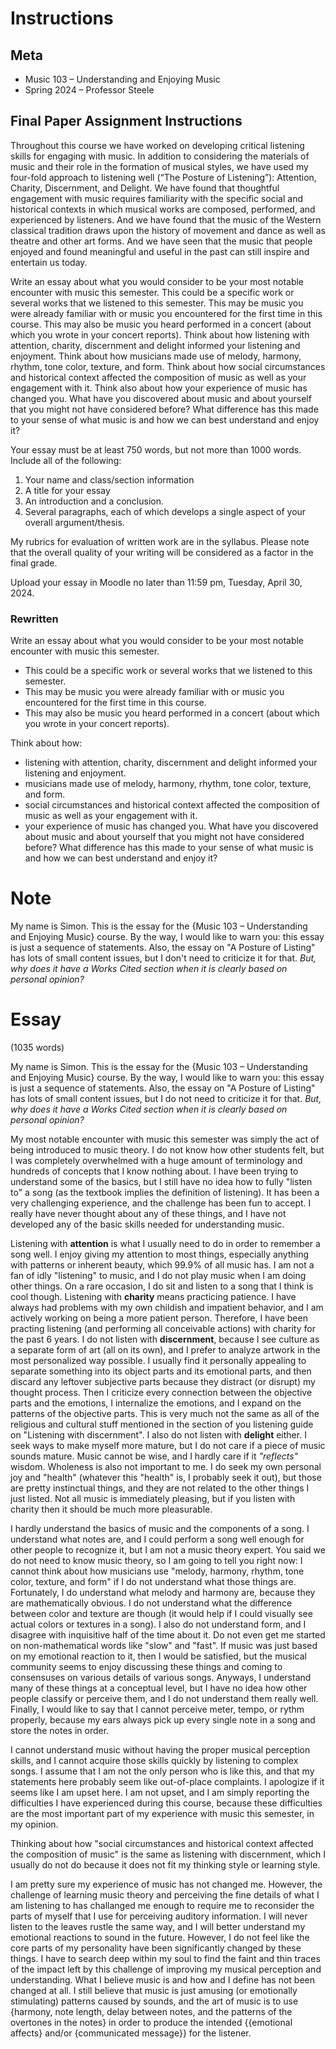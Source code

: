 
# Instructions
## Meta
* Music 103 – Understanding and Enjoying Music
* Spring 2024 – Professor Steele
## Final Paper Assignment Instructions

Throughout this course we have worked on developing critical listening skills for engaging with music. In addition to considering the materials of music and their role in the formation of musical styles, we have used my four-fold approach to listening well (“The Posture of Listening”): Attention, Charity, Discernment, and Delight. We have found that thoughtful engagement with music requires familiarity with the specific social and historical contexts in which musical works are composed, performed, and experienced by listeners. And we have found that the music of the Western classical tradition draws upon the history of movement and dance as well as theatre and other art forms. And we have seen that the music that people enjoyed and found meaningful and useful in the past can still inspire and entertain us today.

Write an essay about what you would consider to be your most notable encounter with music this semester. This could be a specific work or several works that we listened to this semester. This may be music you were already familiar with or music you encountered for the first time in this course. This may also be music you heard performed in a concert (about which you wrote in your concert reports). Think about how listening with attention, charity, discernment and delight informed your listening and enjoyment. Think about how musicians made use of melody, harmony, rhythm, tone color, texture, and form. Think about how social circumstances and historical context affected the composition of music as well as your engagement with it. Think also about how your experience of music has changed you. What have you discovered about music and about yourself that you might not have considered before? What difference has this made to your sense of what music is and how we can best understand and enjoy it?

Your essay must be at least 750 words, but not more than 1000 words. Include all of the following:

1. Your name and class/section information
2. A title for your essay
3. An introduction and a conclusion.
4. Several paragraphs, each of which develops a single aspect of your overall argument/thesis.

My rubrics for evaluation of written work are in the syllabus. Please note that the overall quality of your writing will be considered as a factor in the final grade.

Upload your essay in Moodle no later than 11:59 pm, Tuesday, April 30, 2024.

### Rewritten
Write an essay about what you would consider to be your most notable encounter with music this semester.
* This could be a specific work or several works that we listened to this semester.
* This may be music you were already familiar with or music you encountered for the first time in this course.
* This may also be music you heard performed in a concert (about which you wrote in your concert reports).

Think about how:
* listening with attention, charity, discernment and delight informed your listening and enjoyment.
* musicians made use of melody, harmony, rhythm, tone color, texture, and form.
* social circumstances and historical context affected the composition of music as well as your engagement with it.
* your experience of music has changed you. What have you discovered about music and about yourself that you might not have considered before? What difference has this made to your sense of what music is and how we can best understand and enjoy it?

# Note
My name is Simon. This is the essay for the {Music 103 – Understanding and Enjoying Music} course. By the way, I would like to warn you: this essay is just a sequence of statements. Also, the essay on "A Posture of Listing" has lots of small content issues, but I don't need to criticize it for that. *But, why does it have a Works Cited section when it is clearly based on personal opinion?*

# Essay
(1035 words)

My name is Simon. This is the essay for the {Music 103 – Understanding and Enjoying Music} course. By the way, I would like to warn you: this essay is just a sequence of statements. Also, the essay on "A Posture of Listing" has lots of small content issues, but I do not need to criticize it for that. *But, why does it have a Works Cited section when it is clearly based on personal opinion?*

My most notable encounter with music this semester was simply the act of being introduced to music theory. I do not know how other students felt, but I was completely overwhelmed with a huge amount of terminology and hundreds of concepts that I know nothing about. I have been trying to understand some of the basics, but I still have no idea how to fully "listen to" a song (as the textbook implies the definition of listening). It has been a very challenging experience, and the challenge has been fun to accept. I really have never thought about any of these things, and I have not developed any of the basic skills needed for understanding music. 

Listening with **attention** is what I usually need to do in order to remember a song well. I enjoy giving my attention to most things, especially anything with patterns or inherent beauty, which 99.9% of all music has. I am not a fan of idly "listening" to music, and I do not play music when I am doing other things. On a rare occasion, I do sit and listen to a song that I think is cool though. Listening with **charity** means practicing patience. I have always had problems with my own childish and impatient behavior, and I am actively working on being a more patient person. Therefore, I have been practing listening (and performing all conceivable actions) with charity for the past 6 years. I do not listen with **discernment**, because I see culture as a separate form of art (all on its own), and I prefer to analyze artwork in the most personalized way possible. I usually find it personally appealing to separate something into its object parts and its emotional parts, and then discard any leftover subjective parts because they distract (or disrupt) my thought process. Then I criticize every connection between the objective parts and the emotions, I internalize the emotions, and I expand on the patterns of the objective parts. This is very much not the same as all of the religious and cultural stuff mentioned in the section of you listening guide on "Listening with discernment". I also do not listen with **delight** either. I seek ways to make myself more mature, but I do not care if a piece of music sounds mature. Music cannot be wise, and I hardly care if it *"reflects"* wisdom. Wholeness is also not important to me. I do seek my own personal joy and "health" (whatever this "health" is, I probably seek it out), but those are pretty instinctual things, and they are not related to the other things I just listed. Not all music is immediately pleasing, but if you listen with charity then it should be much more pleasurable.

I hardly understand the basics of music and the components of a song. I understand what notes are, and I could perform a song well enough for other people to recognize it, but I am not a music theory expert. You said we do not need to know music theory, so I am going to tell you right now: I cannot think about how musicians use "melody, harmony, rhythm, tone color, texture, and form" if I do not understand what those things are. Fortunately, I do understand what melody and harmony are, because they are mathematically obvious. I do not understand what the difference between color and texture are though (it would help if I could visually see actual colors or textures in a song). I also do not understand form, and I disagree with inquisitive half of the time about it. Do not even get me started on non-mathematical words like "slow" and "fast". If music was just based on my emotional reaction to it, then I would be satisfied, but the musical community seems to enjoy discussing these things and coming to consensuses on various details of various songs. Anyways, I understand many of these things at a conceptual level, but I have no idea how other people classify or perceive them, and I do not understand them really well. Finally, I would like to say that I cannot perceive meter, tempo, or rythm properly, because my ears always pick up every single note in a song and store the notes in order.

I cannot understand music without having the proper musical perception skills, and I cannot acquire those skills quickly by listening to complex songs. I assume that I am not the only person who is like this, and that my statements here probably seem like out-of-place complaints. I apologize if it seems like I am upset here. I am not upset, and I am simply reporting the difficulties I have experienced during this course, because these difficulties are the most important part of my experience with music this semester, in my opinion.

Thinking about how "social circumstances and historical context affected the composition of music" is the same as listening with discernment, which I usually do not do because it does not fit my thinking style or learning style.

I am pretty sure my experience of music has not changed me. However, the challenge of learning music theory and perceiving the fine details of what I am listening to has challanged me enough to require me to reconsider the parts of myself that I use for perceiving auditory information. I will never listen to the leaves rustle the same way, and I will better understand my emotional reactions to sound in the future. However, I do not feel like the core parts of my personality have been significantly changed by these things. I have to search deep within my soul to find the faint and thin traces of the impact left by this challenge of improving my musical perception and understanding. What I believe music is and how and I define has not been changed at all. I still believe that music is just amusing (or emotionally stimulating) patterns caused by sounds, and the art of music is to use {harmony, note length, delay between notes, and the patterns of the overtones in the notes} in order to produce the intended {{emotional affects} and/or {communicated message}} for the listener.
